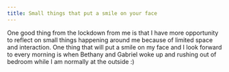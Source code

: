 ```yaml
---
title: Small things that put a smile on your face
---
```


One good thing from the lockdown from me is that I have more opportunity to reflect on small things happening around me because of limited space and interaction. One thing that will put a smile on my face and I look forward to every morning is when Bethany and Gabriel woke up and rushing out of bedroom while I am normally at the outside :)
